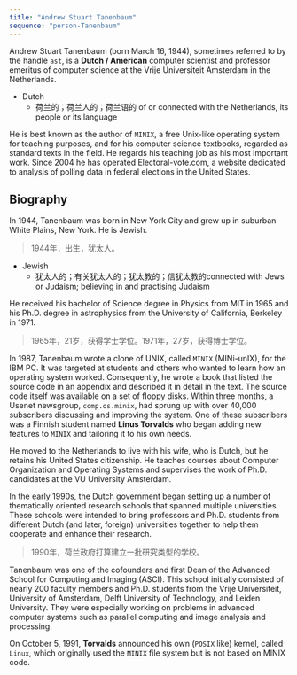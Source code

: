 ```yaml
---
title: "Andrew Stuart Tanenbaum"
sequence: "person-Tanenbaum"
---
```


Andrew Stuart Tanenbaum (born March 16, 1944), sometimes referred to by the handle `ast`,
is a **Dutch / American** computer scientist and professor emeritus of computer science
at the Vrije Universiteit Amsterdam in the Netherlands.

- Dutch
    - 荷兰的；荷兰人的；荷兰语的 of or connected with the Netherlands, its people or its language

He is best known as the author of `MINIX`,
a free Unix-like operating system for teaching purposes, and for his computer science textbooks,
regarded as standard texts in the field.
He regards his teaching job as his most important work.
Since 2004 he has operated Electoral-vote.com,
a website dedicated to analysis of polling data in federal elections in the United States.

## Biography

In 1944, Tanenbaum was born in New York City and grew up in suburban White Plains, New York. He is Jewish.

> 1944年，出生，犹太人。

- Jewish
    - 犹太人的；有关犹太人的；犹太教的；信犹太教的connected with Jews or Judaism; believing in and practising Judaism

He received his bachelor of Science degree in Physics from MIT in 1965 and his Ph.D. degree in astrophysics
from the University of California, Berkeley in 1971.

> 1965年，21岁，获得学士学位。1971年，27岁，获得博士学位。

In 1987, Tanenbaum wrote a clone of UNIX, called `MINIX` (MINi-unIX), for the IBM PC.
It was targeted at students and others who wanted to learn how an operating system worked.
Consequently, he wrote a book that listed the source code in an appendix and described it in detail in the text.
The source code itself was available on a set of floppy disks.
Within three months, a Usenet newsgroup, `comp.os.minix`,
had sprung up with over 40,000 subscribers discussing and improving the system.
One of these subscribers was a Finnish student named **Linus Torvalds**
who began adding new features to `MINIX` and tailoring it to his own needs.


He moved to the Netherlands to live with his wife, who is Dutch, but he retains his United States citizenship.
He teaches courses about Computer Organization and Operating Systems and supervises the work of Ph.D. candidates
at the VU University Amsterdam.

In the early 1990s, the Dutch government began setting up a number of thematically oriented research schools
that spanned multiple universities.
These schools were intended to bring professors and Ph.D. students from different Dutch (and later, foreign)
universities together to help them cooperate and enhance their research.

> 1990年，荷兰政府打算建立一批研究类型的学校。

Tanenbaum was one of the cofounders and first Dean of the Advanced School for Computing and Imaging (ASCI).
This school initially consisted of nearly 200 faculty members and Ph.D. students from the Vrije Universiteit,
University of Amsterdam, Delft University of Technology, and Leiden University.
They were especially working on problems in advanced computer systems
such as parallel computing and image analysis and processing.

On October 5, 1991, **Torvalds** announced his own (`POSIX` like) kernel, called `Linux`,
which originally used the `MINIX` file system but is not based on MINIX code.


